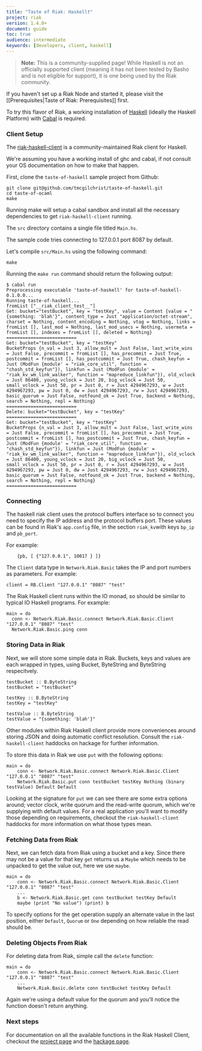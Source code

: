 ```yaml
---
title: "Taste of Riak: Haskell†"
project: riak
version: 1.4.0+
document: guide
toc: true
audience: intermediate
keywords: [developers, client, haskell]
---
```


>**Note:** This is a community-supplied page! While Haskell is not an officially supported client (meaning it has not been tested by Basho and is not eligible for support), it is one being used by the Riak community.

If you haven't set up a Riak Node and started it, please visit the
[[Prerequisites|Taste of Riak: Prerequisites]] first.

To try this flavor of Riak, a working installation of [Haskell](http://www.haskell.org/platform/) (ideally the Haskell Platform) with [Cabal](http://www.haskell.org/haskellwiki/Cabal/How_to_install_a_Cabal_package) is required.

### Client Setup

The [riak-haskell-client](https://github.com/markhibberd/riak-haskell-client) is a
community-maintained Riak client for Haskell.

We're assuming you have a working install of ghc and cabal, if not consult your
OS documentation on how to make that happen.

First, clone the `taste-of-haskell` sample project from Github:

```
git clone git@github.com/tmcgilchrist/taste-of-haskell.git
cd taste-of-ocaml
make
```

Running make will setup a cabal sandbox and install all the necessary
dependencies to get `riak-haskell-client` running.

The `src` directory contains a single file titled `Main.hs`.

The sample code tries connecting to 127.0.0.1 port 8087 by default.

Let's compile `src/Main.hs` using the following command:
```
make
```

Running the `make run` command should return the following output:

```
$ cabal run
Preprocessing executable 'taste-of-haskell' for taste-of-haskell-0.1.0.0...
Running taste-of-haskell...
fromList ["__riak_client_test__"]
Get: bucket="testBucket", key = "testKey", value = Content {value = "{something: 'blah'}", content_type = Just "application/octet-stream", charset = Nothing, content_encoding = Nothing, vtag = Nothing, links = fromList [], last_mod = Nothing, last_mod_usecs = Nothing, usermeta = fromList [], indexes = fromList [], deleted = Nothing}
==========================
Get: bucket="testBucket", key = "testKey"
BucketProps {n_val = Just 3, allow_mult = Just False, last_write_wins = Just False, precommit = fromList [], has_precommit = Just True, postcommit = fromList [], has_postcommit = Just True, chash_keyfun = Just (ModFun {module' = "riak_core_util", function = "chash_std_keyfun"}), linkfun = Just (ModFun {module' = "riak_kv_wm_link_walker", function = "mapreduce_linkfun"}), old_vclock = Just 86400, young_vclock = Just 20, big_vclock = Just 50, small_vclock = Just 50, pr = Just 0, r = Just 4294967293, w = Just 4294967293, pw = Just 0, dw = Just 4294967293, rw = Just 4294967293, basic_quorum = Just False, notfound_ok = Just True, backend = Nothing, search = Nothing, repl = Nothing}
==========================
Delete: bucket="testBucket", key = "testKey"
==========================
Get: bucket="testBucket", key = "testKey"
BucketProps {n_val = Just 3, allow_mult = Just False, last_write_wins = Just False, precommit = fromList [], has_precommit = Just True, postcommit = fromList [], has_postcommit = Just True, chash_keyfun = Just (ModFun {module' = "riak_core_util", function = "chash_std_keyfun"}), linkfun = Just (ModFun {module' = "riak_kv_wm_link_walker", function = "mapreduce_linkfun"}), old_vclock = Just 86400, young_vclock = Just 20, big_vclock = Just 50, small_vclock = Just 50, pr = Just 0, r = Just 4294967293, w = Just 4294967293, pw = Just 0, dw = Just 4294967293, rw = Just 4294967293, basic_quorum = Just False, notfound_ok = Just True, backend = Nothing, search = Nothing, repl = Nothing}
==========================
```

### Connecting

The haskell riak client uses the protocol buffers interface so to connect you
need to specify the IP address and the protocol buffers port. These values can
be found in Riak's `app.config` file, in the section `riak_kv`with keys `bp_ip`
and `pb_port`.

For example:

```
	{pb, [ {"127.0.0.1", 10017 } ]}
```

The `Client` data type in `Network.Riak.Basic` takes the IP and port numbers as
parameters. For example:

```
client = RB.Client "127.0.0.1" "8087" "test"
```

The Riak Haskell client runs within the IO monad, so should be similar to
typical IO Haskell programs. For example:

```
main = do
  conn <- Network.Riak.Basic.connect Network.Riak.Basic.Client "127.0.0.1" "8087" "test"
  Network.Riak.Basic.ping conn
```

### Storing Data in Riak

Next, we will store some simple data in Riak. Buckets, keys and values are each
wrapped in types, using Bucket, ByteString and ByteString respecitvely.

```
testBucket :: B.ByteString
testBucket = "testBucket"

testKey :: B.ByteString
testKey = "testKey"

testValue :: B.ByteString
testValue = "{something: 'blah'}"
```

Other modules within Riak Haskell client provide more conveniences around
storing JSON and doing automatic conflict resolution. Consult the
`riak-haskell-client` haddocks on hackage for further information.

To store this data in Riak we use `put` with the following
options:

```
main = do
    conn <- Network.Riak.Basic.connect Network.Riak.Basic.Client "127.0.0.1" "8087" "test"
    Network.Riak.Basic.put conn testBucket testKey Nothing (binary testValue) Default Default
```

Looking at the signature for `put` we can see there are some extra options
around; vector clock, write quorum and the read-write quorum, which we're
supplying with default values. For a real application you'll want to modify
those depending on requirements, checkout the `riak-haskell-client` haddocks for
more information on what those types mean.

### Fetching Data from Riak

Next, we can fetch data from Riak using a bucket and a key. Since there may not
be a value for that key `get` returns us a `Maybe` which needs to be unpacked to
get the value out, here we use `maybe`.

```
main = do
    conn <- Network.Riak.Basic.connect Network.Riak.Basic.Client "127.0.0.1" "8087" "test"
    ...
    b <- Network.Riak.Basic.get conn testBucket testKey Default
    maybe (print "No value") (print) b
```

To specify options for the get operation supply an alternate value in the last
position, either `Default`, `Quorum` or `One` depending on how reliable the read
should be.


### Deleting Objects From Riak

For deleting data from Riak, simple call the `delete` function:

```
main = do
    conn <- Network.Riak.Basic.connect Network.Riak.Basic.Client "127.0.0.1" "8087" "test"
    ...
    Network.Riak.Basic.delete conn testBucket testKey Default
```

Again we're using a default value for the quorum and you'll notice the function
doesn't return anything.

### Next steps

For documentation on all the available functions in the Riak Haskell Client,
checkout the [project page](https://github.com/markhibberd/riak-haskell-client)
and the [hackage page](https://hackage.haskell.org/package/riak).
